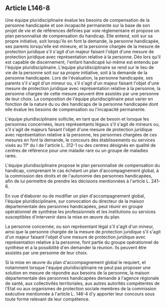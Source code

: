## Article L146-8

Une équipe pluridisciplinaire évalue les besoins de compensation de la personne handicapée et son
incapacité permanente sur la base de son projet de vie et de références définies par voie réglementaire et
propose un plan personnalisé de compensation du handicap. Elle entend, soit sur sa propre initiative, soit
lorsqu'ils en font la demande, la personne handicapée, ses parents lorsqu'elle est mineure, et la personne
chargée de la mesure de protection juridique s'il s'agit d'un majeur faisant l'objet d'une mesure de protection
juridique avec représentation relative à la personne. Dès lors qu'il est capable de discernement, l'enfant
handicapé lui-même est entendu par l'équipe pluridisciplinaire. L'équipe pluridisciplinaire se rend sur le
lieu de vie de la personne soit sur sa propre initiative, soit à la demande de la personne handicapée. Lors de
l'évaluation, la personne handicapée, ses parents s'il s'agit d'un mineur ou, s'il s'agit d'un majeur faisant l'objet
d'une mesure de protection juridique avec représentation relative à la personne, la personne chargée de cette
mesure peuvent être assistés par une personne de leur choix. La composition de l'équipe pluridisciplinaire
peut varier en fonction de la nature du ou des handicaps de la personne handicapée dont elle évalue les
besoins de compensation ou l'incapacité permanente.

L'équipe pluridisciplinaire sollicite, en tant que de besoin et lorsque les personnes concernées, leurs
représentants légaux s'il s'agit de mineurs ou, s'il s'agit de majeurs faisant l'objet d'une mesure de protection
juridique avec représentation relative à la personne, les personnes chargées de ces mesures en font la
demande, le concours des établissements ou services visés au 11° du I de l'article L. 312-1 ou des centres
désignés en qualité de centres de référence pour une maladie rare ou un groupe de maladies rares.


L'équipe pluridisciplinaire propose le plan personnalisé de compensation du handicap, comprenant le cas
échéant un plan d'accompagnement global, à la commission des droits et de l'autonomie des personnes
handicapées, afin de lui permettre de prendre les décisions mentionnées à l'article L. 241-6.

En vue d'élaborer ou de modifier un plan d'accompagnement global, l'équipe pluridisciplinaire, sur
convocation du directeur de la maison départementale des personnes handicapées, peut réunir en groupe
opérationnel de synthèse les professionnels et les institutions ou services susceptibles d'intervenir dans la
mise en œuvre du plan.

La personne concernée, ou son représentant légal s'il s'agit d'un mineur, ainsi que la personne chargée de la
mesure de protection juridique s'il s'agit d'un majeur faisant l'objet d'une mesure de protection juridique avec
représentation relative à la personne, font partie du groupe opérationnel de synthèse et a la possibilité d'en
demander la réunion. Ils peuvent être assistés par une personne de leur choix.

Si la mise en œuvre du plan d'accompagnement global le requiert, et notamment lorsque l'équipe
pluridisciplinaire ne peut pas proposer une solution en mesure de répondre aux besoins de la personne, la
maison départementale des personnes handicapées demande à l'agence régionale de santé, aux collectivités
territoriales, aux autres autorités compétentes de l'Etat ou aux organismes de protection sociale membres de
la commission exécutive mentionnée à l'article L. 146-4 d'y apporter leur concours sous toute forme relevant
de leur compétence.

